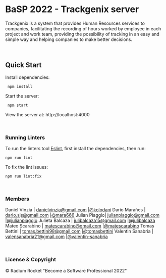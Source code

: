 # BaSP 2022 - Trackgenix server

Trackgenix is a system that provides Human Resources services to companies,
facilitating the recording of hours worked by employee in each project and work team,
providing the possibility of tracking in an easy and simple way and helping companies to make better decisions.

<br>

## Quick Start

Install dependencies:

```console
 npm install
```

Start the server:

```console
 npm start
```

 View the server at: http://localhost:4000

<br>

 ### Running Linters

To run the linters tool [Eslint](https://eslint.org/), first install the dependencies, then run:

```console
npm run lint
```

To fix the lint issues:

```console
npm run lint:fix
```

<br>

### Members

Daniel Vinzia | danielvinzia@gmail.com |[@kolodani](https://github.com/kolodani)
Dario Marañes | dario.sjs@gmail.com |[@mara666](https://github.com/mara666)
Julian Piaggio| julianpiaggio@gmail.com |[@julianpiaggio](https://github.com/julianpiaggio)
Julieta Balcaza | julibalcaza15@gmail.com |[@julibalcaza](https://github.com/julibalcaza)
Mateo Scarabino | matescarabino@gmail.com |[@matescarabino](https://github.com/matescarabino)
Tomas Bettini | tomas.bettini98@gmail.com |[@tomasbettini](https://github.com/tomasbettini)
Valentin Sanabria | valensanabria21@gmail.com |[@valentin-sanabria](https://github.com/valentin-sanabria)



<br>

### License & Copyright

© Radium Rocket "Become a Software Professional 2022"
